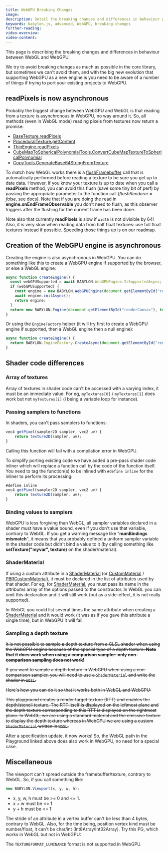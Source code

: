 ```yaml
---
title: WebGPU Breaking Changes
image:
description: Detail the breaking changes and differences in behaviour with WebGL
keywords: babylon.js, advanced, WebGPU, breaking changes
further-reading:
video-overview:
video-content:
---
```


This page is describing the breaking changes and differences in behaviour between WebGL and WebGPU.

We try to avoid breaking changes as much as possible in the core library, but sometimes we can't avoid them, and with the big new evolution that supporting WebGPU as a new engine is you need to be aware of a number of things if trying to port your existing projects to WebGPU.

## readPixels is now asynchronous

Probably the biggest change between WebGPU and WebGL is that reading from a texture is asynchronous in WebGPU, no way around it. So, all methods (even in WebGL mode) reading pixels from textures now return a promise:

- [BaseTexture.readPixels](/typedoc/classes/babylon.basetexture#readpixels)
- [ProceduralTexture.getContent](/typedoc/classes/babylon.proceduraltexture#getcontent)
- [ThinEngine.readPixels](/typedoc/classes/babylon.thinengine#readpixels)
- [CubeMapToSphericalPolynomialTools.ConvertCubeMapTextureToSphericalPolynomial](/typedoc/classes/babylon.cubemaptosphericalpolynomialtools#convertcubemaptexturetosphericalpolynomial)
- [CopyTools.GenerateBase64StringFromTexture](/typedoc/classes/babylon.copytools#generatebase64stringfromtexture)

To match how WebGL works there is a [flushFramebuffer](/typedoc/classes/babylon.thinengine#flushframebuffer) call that is automatically performed before reading a texture to be sure you get up to date data. However, if you know your texture is up to date when you call a **readPixels** method, you can avoid this flush (save some tiny bit of perf) by passing the appropriate parameter to the function call (_flushRenderer_ = _false_, see docs). Note that if you are doing the read in **engine.onEndFrameObservable** you don't need to flush, as this observer triggers after the flushing for the current frame has been done.

Note also that currently **readPixels** is slow if `width` is not divisible by 64! Also, it is very slow when reading data from half float textures: use full float textures instead if possible. Speeding those things up is on our roadmap.

## Creation of the WebGPU engine is asynchronous

Creating the engine is also asynchronous in WebGPU. You can do something like this to create a WebGPU engine if supported by the browser, or else a WebGL engine:

```javascript
async function createEngine() {
  const webGPUSupported = await BABYLON.WebGPUEngine.IsSupportedAsync;
  if (webGPUSupported) {
    const engine = new BABYLON.WebGPUEngine(document.getElementById("renderCanvas"));
    await engine.initAsync();
    return engine;
  }
  return new BABYLON.Engine(document.getElementById("renderCanvas"), true);
}
```

Or using the `EngineFactory` helper (it will try first to create a WebGPU engine if supported, then a WebGL engine then a null engine):

```javascript
async function createEngine() {
  return BABYLON.EngineFactory.CreateAsync(document.getElementById("renderCanvas"));
}
```

## Shader code differences

### Array of textures

Array of textures in shader code can't be accessed with a varying index, it must be an immediate value. For eg, `myTextures[0]` / `myTextures[1]` does work but not `myTextures[i]` (i being a variable loop for instance).

### Passing samplers to functions

In shaders, you can't pass samplers to functions:

```javascript
vec4 getPixel(sampler2D sampler, vec2 uv) {
    return texture2D(sampler, uv);
}
```

Calling this function will fail with a compilation error in WebGPU.

To simplify porting existing code we have added a pre-pass shader code inliner which will replace a function call by the code of the function itself. You need to tag the function(s) to be inlined with `#define inline` for the inliner to perform its processing:

```javascript
#define inline
vec4 getPixel(sampler2D sampler, vec2 uv) {
    return texture2D(sampler, uv);
}
```

### Binding values to samplers

WebGPU is less forgiving than WebGL, all sampler variables declared in a shader must have a value bound, even if you don't use that variable, contrary to WebGL. If you get a warning message like "**numBindings mismatch**", it means that you probably defined a uniform sampler variable in the shader code but didn't bind a value to it (by calling something like **setTexture("myvar", texture)** on the shader/material).

### ShaderMaterial

If using a custom attribute in a [ShaderMaterial](/typedoc/classes/babylon.shadermaterial) (or [CustomMaterial](/typedoc/classes/babylon.custommaterial) / [PBRCustomMaterial](/typedoc/classes/babylon.pbrcustommaterial)), it must be declared in the list of attributes used by that shader. For eg, for [ShaderMaterial](/typedoc/classes/babylon.shadermaterial), you must pass its name in the _attributes_ array of the options passed to the constructor. In WebGL you can omit this declaration and it will still work (but as a side-effect, it is not really supported).

In WebGL you could list several times the same attribute when creating a [ShaderMaterial](/typedoc/classes/babylon.shadermaterial) and it would work (it was as if you gave this attribute a single time), but in WebGPU it will fail.

### Sampling a depth texture

~~It is not possible to sample a depth texture from a GLSL shader when using the WebGPU engine because of the special type of a depth texture. **Note that it does work when using a comparison sampler: only non-comparison sampling does not work!**~~

~~If you want to sample a depth texture in WebGPU when using a non-comparison sampler, you will need to use a `ShaderMaterial` and write the shader in `WGSL`.~~

~~Here's how you can do it so that it works both in WebGL and WebGPU:~~ <Playground id="#8RU8Q3#134" title="Sampling a depth texture" description="Demonstrate sampling a depth texture in WebGL and in WebGPU" image="/img/playgroundsAndNMEs/pg-8RU8Q3-107.png"/>

~~This playground creates a render target texture (RTT) and enables the depth/stencil texture. The RTT itself is displayed on the leftmost plane and the depth texture corresponding to this RTT is displayed on the rightmost plane. In WebGL, we are using a standard material and the emissive texture to display the depth texture whereas in WebGPU we are using a custom `ShaderMaterial` written in `WGSL`.~~

After a specification update, it now works! So, the WebGL path in the Playground linked above does also work in WebGPU, no need for a special case.

## Miscellaneous

The viewport can't spread outside the framebuffer/texture, contrary to WebGL. So, if you call something like:

```javascript
new BABYLON.Viewport(x, y, w, h);
```

- x, y, w, h must be >= 0 and &lt;= 1.
- x + w must be &lt;= 1
- y + h must be &lt;= 1

The stride of an attribute in a vertex buffer can't be less than 4 bytes, contrary to WebGL. Also, for the time being, position vertex kind must be number/float, it can't be char/int (Int8Array/Int32Array). Try this PG, which works in WebGL but not in WebGPU: <Playground id="#U1CZV3#4" title="Stride of 3 bytes" description="Demonstrate using a byte buffer for position"/>

The `TEXTUREFORMAT_LUMINANCE` format is not supported in WebGPU.
